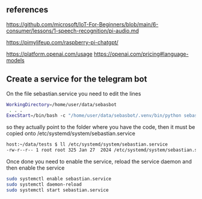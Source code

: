 

## references
https://github.com/microsoft/IoT-For-Beginners/blob/main/6-consumer/lessons/1-speech-recognition/pi-audio.md

https://pimylifeup.com/raspberry-pi-chatgpt/

https://platform.openai.com/usage
https://openai.com/pricing#language-models

## Create a service for the telegram bot
On the file sebastian.service you need to edit the lines 
```bash
WorkingDirectory=/home/user/data/sebasbot
 . . .
ExecStart=/bin/bash -c "/home/user/data/sebasbot/.venv/bin/python sebastian_bot.py"
```
so they actually point to the folder where you have the code, then it must be copied onto /etc/systemd/system/sebastian.service
```bash
host:~/data/tests $ ll /etc/systemd/system/sebastian.service 
-rw-r--r-- 1 root root 325 Jan 27  2024 /etc/systemd/system/sebastian.service
```
Once done you need to enable the service, reload the service daemon and then enable the service
```bash
sudo systemctl enable sebastian.service
sudo systemctl daemon-reload
sudo systemctl start sebastian.service
```